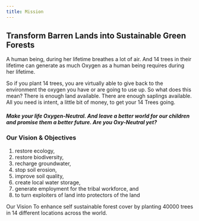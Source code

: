 ```yaml
---
title: Mission 
---
```


## Transform Barren Lands into Sustainable Green Forests

A human being, during her lifetime breathes a lot of air. And 14 trees in their lifetime can generate as much Oxygen as a human being requires during her lifetime.
 
So if you plant 14 trees, you are virtually able to give back to the environment the oxygen you have or are going to use up. So what does this mean? There is enough land available. There are enough saplings available. All you need is intent, a little bit of money, to get your 14 Trees going.

##### Make your life Oxygen-Neutral. And leave a better world for our children and promise them a better future. Are you Oxy-Neutral yet?
 
### Our Vision & Objectives

1. restore ecology,
1. restore biodiversity,
1. recharge groundwater,
1. stop soil erosion,
1. improve soil quality,
1. create local water storage,
1. generate employment for the tribal workforce, and
1. to turn exploiters of land into protectors of the land

Our Vision
To enhance self sustainable forest cover by planting 40000 trees in 14 different locations across the world.